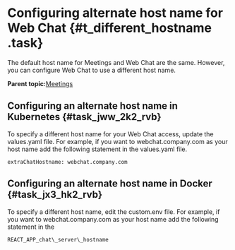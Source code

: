# Configuring alternate host name for Web Chat {#t_different_hostname .task}

The default host name for Meetings and Web Chat are the same. However, you can configure Web Chat to use a different host name.

**Parent topic:**[Meetings](meetings_configuring.md)

## Configuring an alternate host name in Kubernetes {#task_jww_2k2_rvb}

To specify a different host name for your Web Chat access, update the values.yaml file. For example, if you want to webchat.company.com as your host name add the following statement in the values.yaml file.

``` {#codeblock_wl4_1l2_rvb}
extraChatHostname: webchat.company.com
```

## Configuring an alternate host name in Docker {#task_jx3_hk2_rvb}

To specify a different host name, edit the custom.env file. For example, if you want to webchat.company.com as your host name add the following statement in the

``` {#codeblock_wpq_ll2_rvb}
REACT_APP_chat\_server\_hostname
```

